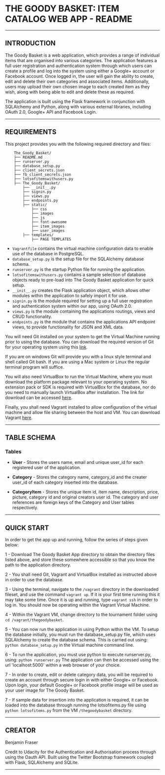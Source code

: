 # **THE GOODY BASKET: ITEM CATALOG WEB APP - README** 

----------


## INTRODUCTION 

The Goody Basket is a web application, which provides a range of individual items that are organised into various categories. The application features a full user registration and authentication system through which users can create a profile and log into the system using either a Google+ account or Facebook account. Once logged in, the user will gain the ability to create, edit and delete their own categories and associated items. Additionally, users may upload their own chosen image to each created item as they wish, along with being able to edit and delete these as required.

The application is built using the Flask framework in conjunction with SQLAlchemy and Python, along with various external libraries, including OAuth 2.0, Google+ API and Facebook Login. 

----------


## REQUIREMENTS 

This project provides you with the following required directory and files:

```
    The_Goody_Basket/
    ├── README.md
    ├── runserver.py
    ├── database_setup.py
    ├── client_secrets.json
    ├── fb_client_secrets.json
    ├── lotsofitemswithusers.py
    ├── The_Goody_Basket/
        ├── __init__.py
        ├── signin.py
        ├── views.py
        ├── endpoints.py
        ├── static/
            ├── css
            ├── images 
            ├── js 
            ├── font-awesome
            ├── item_images
            ├── user_images
        ├── templates/
            ├── PAGE TEMPLATES
```
- `Vagrantfile` contains the virtual machine configuration data to enable use of the database in PostgreSQL.
- `database_setup.py` is the setup file for the SQLAlchemy database schema.
- `runserver.py` is the startup Python file for running the application.
- `lotsofitemswithusers.py` contains a sample selection of database objects ready to pre-load into The Goody Basket application for quick setup.
- `__init__.py` creates the Flask application object, which allows other modules within the application to safely import it for use.   
- `signin.py` is the module required for setting up a full user registration and authentication system within our app, using OAuth 2.0.
- `views.py` is the module containing the applications routings, views and CRUD functionality.
- `endpoints.py` is the module that contains the applications API endpoint views, to provide functionality for JSON and XML data. 

You will need Git installed on your system to get the Virtual Machine running prior to using the database. You can download the required version of Git for your operating system using this [link](http://git-scm.com/downloads).

If you are on windows Git will provide you with a linux style terminal and shell called Git bash. If you are using a Mac system or Linux the regular terminal program will suffice. 

You will also need VirtualBox to run the Virtual Machine, where you must download the platform package relevant to your operating system. No extension pack or SDK is required with VirtualBox for the database, nor do you need to manually launch VirtualBox after installation. The link for download can be accessed [here](https://www.virtualbox.org). 

Finally, you shall need Vagrant installed to allow configuration of the virtual machine and allow file sharing between the host and VM. You can download Vagrant [here](https://www.vagrantup.com).

---------


## TABLE SCHEMA 

### Tables 

- **User** - Stores the users name, email and unique user_id for each registered user of the application.

- **Category** - Stores the category name, category_id and the creater user_id of each category inserted into the database.

- **CategoryItem** - Stores the unique item id, item name, description, price, picture, category id and original creators user id. The category and user references are foreign keys of the Category and User tables respectively. 

---------


## QUICK START 

In order to get the app up and running, follow the series of steps given below:

1 - Download The Goody Basket App directory to obtain the directory files listed above, and store these somewhere accessible so that you know the path to the application directory.

2 - You shall need Git, Vagrant and VirtualBox installed as instructed above in order to use the database.

3 - Using the terminal, navigate to the `/vagrant` directory in the downloaded fileset, and use the command `vagrant up`. If it is your first time running this it may take some time. Once it is up and running, type `vagrant ssh` in order to log in. You should now be operating within the Vagrant Virtual Machine. 

4 - Within the Vagrant VM, change directory to the tournament folder using `cd /vagrant/thegoodybasket`.

5 - You can now run the application in using Python within the VM. To setup the database initially, you must run the database_setup.py file, which uses SQLAlchemy to create the database schema. This is carried out using:
    `python database_setup.py`
in the Virtual machine command line.

6 - To run the application, you must use python to execute runserver.py, using:
    `python runserver.py`
The application can then be accessed using the url 'localhost:5000' within a web browser of your choice. 

7 - In order to create, edit or delete category data, you will be required to create an account through secure login in with either Google+ or Facebook. Upon login, your default Google+ or Facebook profile image will be used as your user image for The Goody Basket.

7 - If sample data for insertion into the application is required, it can be loaded into the database through running the lotsofitems.py file using `python lotsofitems.py` from the VM `/thegoodybasket` directory.

--------


## CREATOR 

Benjamin Fraser

Credit to Udacity for the Authentication and Authorisation process through using the Oauth API.
Built using the Twitter Bootstrap framework coupled with Flask, SQLAlchemy and SQLite. 

--------
